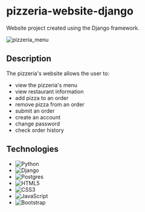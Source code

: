 # pizzeria-website-django
Website project created using the Django framework.

![pizzeria_menu](https://github.com/blazkol/pizzeria-website-django/assets/134608953/4fc8e8ab-6797-4949-bc54-bce6f0b6aee5)
## Description
The pizzeria's website allows the user to:
- view the pizzeria's menu
- view restaurant information
- add pizza to an order
- remove pizza from an order
- submit an order
- create an account
- change password
- check order history

## Technologies
* ![Python](https://img.shields.io/badge/python-3670A0?style=for-the-badge&logo=python&logoColor=ffdd54)
* ![Django](https://img.shields.io/badge/django-%23092E20.svg?style=for-the-badge&logo=django&logoColor=white)
* ![Postgres](https://img.shields.io/badge/postgres-%23316192.svg?style=for-the-badge&logo=postgresql&logoColor=white)
* ![HTML5](https://img.shields.io/badge/html5-%23E34F26.svg?style=for-the-badge&logo=html5&logoColor=white)
* ![CSS3](https://img.shields.io/badge/css3-%231572B6.svg?style=for-the-badge&logo=css3&logoColor=white)
* ![JavaScript](https://img.shields.io/badge/javascript-%23323330.svg?style=for-the-badge&logo=javascript&logoColor=%23F7DF1E)
* ![Bootstrap](https://img.shields.io/badge/bootstrap-%238511FA.svg?style=for-the-badge&logo=bootstrap&logoColor=white)
